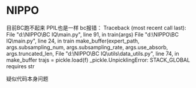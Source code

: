 # NIPPO
目前BC跑不起来 PPIL也是一样 
bc报错：
Traceback (most recent call last):                                                                                                                         
  File "d:\NIPPO\BC IQ\main.py", line 91, in <module>
    train(args)
  File "d:\NIPPO\BC IQ\main.py", line 24, in train
    make_buffer(expert_path, args.subsampling_num, args.subsampling_rate, args.use_absorb, args.truncated_len,
  File "d:\NIPPO\BC IQ\utils\data_utils.py", line 74, in make_buffer
    trajs = pickle.load(f)
_pickle.UnpicklingError: STACK_GLOBAL requires str

疑似代码本身问题